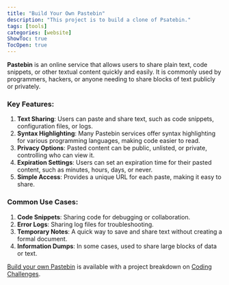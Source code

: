 ```yaml
---
title: "Build Your Own Pastebin"
description: "This project is to build a clone of Psatebin."
tags: [tools]
categories: [website]
ShowToc: true
TocOpen: true
---
```


**Pastebin** is an online service that allows users to share plain text, code snippets, or other textual content quickly and easily. It is commonly used by programmers, hackers, or anyone needing to share blocks of text publicly or privately.

<!--more-->

### Key Features:
1. **Text Sharing**: Users can paste and share text, such as code snippets, configuration files, or logs.
2. **Syntax Highlighting**: Many Pastebin services offer syntax highlighting for various programming languages, making code easier to read.
3. **Privacy Options**: Pasted content can be public, unlisted, or private, controlling who can view it.
4. **Expiration Settings**: Users can set an expiration time for their pasted content, such as minutes, hours, days, or never.
5. **Simple Access**: Provides a unique URL for each paste, making it easy to share.

### Common Use Cases:
1. **Code Snippets**: Sharing code for debugging or collaboration.
2. **Error Logs**: Sharing log files for troubleshooting.
3. **Temporary Notes**: A quick way to save and share text without creating a formal document.
4. **Information Dumps**: In some cases, used to share large blocks of data or text.

[Build your own Pastebin](https://codingchallenges.fyi/challenges/challenge-pastebin) is available with a project breakdown on [Coding Challenges](https://codingchallenges.fyi/).